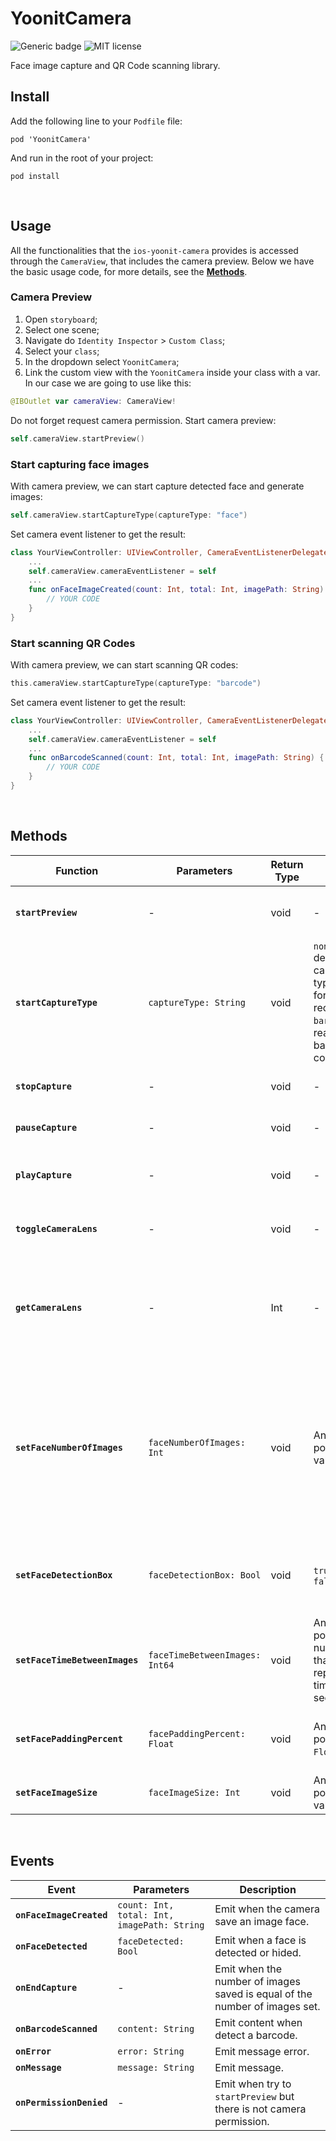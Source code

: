 # YoonitCamera 

![Generic badge](https://img.shields.io/badge/version-v1.0.0-<COLOR>.svg) ![MIT license](https://img.shields.io/badge/License-MIT-blue.svg)
  
Face image capture and QR Code scanning library.
  
## Install
  
Add the following line to your `Podfile` file:

```  
pod 'YoonitCamera'
```

And run in the root of your project:

```
pod install
```

<br/>  

## Usage  
  All the functionalities that the `ios-yoonit-camera` provides is accessed through the `CameraView`, that includes the camera preview.  Below we have the basic usage code, for more details, see the [**Methods**](#methods).

### Camera Preview

1. Open `storyboard`;
2. Select one scene;
3. Navigate do `Identity Inspector` > `Custom Class`;
4. Select your `class`;
4. In the dropdown select `YoonitCamera`;
5. Link the custom view with the `YoonitCamera` inside your class with a var. In our case we are going to use like this:

```swift
@IBOutlet var cameraView: CameraView!
```

Do not forget request camera permission. Start camera preview:

```swift
self.cameraView.startPreview()
```

### Start capturing face images

With camera preview, we can start capture detected face and generate images:

```swift
self.cameraView.startCaptureType(captureType: "face")
```

Set camera event listener to get the result:

```swift
class YourViewController: UIViewController, CameraEventListenerDelegate {
    ...
    self.cameraView.cameraEventListener = self
    ...
    func onFaceImageCreated(count: Int, total: Int, imagePath: String) {
        // YOUR CODE
    }
}
```

### Start scanning QR Codes

With camera preview, we can start scanning QR codes:

```swift
this.cameraView.startCaptureType(captureType: "barcode")
```

Set camera event listener to get the result:

```swift
class YourViewController: UIViewController, CameraEventListenerDelegate {
    ...
    self.cameraView.cameraEventListener = self
    ...
    func onBarcodeScanned(count: Int, total: Int, imagePath: String) {
        // YOUR CODE
    }
}
```

<br/>

## Methods   
  
| Function | Parameters | Return Type | Valid values | Description |
|-|-|-|-|-|  
| **`startPreview`** | - | void | - | Start camera preview if has permission.
| **`startCaptureType`** | `captureType: String` | void | `none` default capture type. `face` for face recognition. `barcode` to read barcode content. | Set capture type none, face or barcode.
| **`stopCapture`** | - | void | - | Stop any type of capture.
| **`pauseCapture`** | - | void | - | Pause any type of capture. 
| **`playCapture`** | - | void | - | Play the type of capture that was selected.
| **`toggleCameraLens`** | - | void | - | Set camera lens facing front or back.
| **`getCameraLens`** | - | Int | - | Return `Int` that represents lens face state: 0 for front 1 for back camera.  
| **`setFaceNumberOfImages`** | `faceNumberOfImages: Int` | void | Any positive `Int` value | Default value is 0. For value 0 is saved infinity images. When saved images reached the "face number os images", the `onEndCapture` is triggered.
| **`setFaceDetectionBox`** |`faceDetectionBox: Bool` | void | `true` or `false` | Set to show face detection box when face detected.   
| **`setFaceTimeBetweenImages`** | `faceTimeBetweenImages: Int64` | void | Any positive number that represent time in milli seconds | Set saving face images time interval in milli seconds.  
| **`setFacePaddingPercent`** | `facePaddingPercent: Float` | void | Any positive `Float` value | Set face image and bounding box padding in percent.  
| **`setFaceImageSize`** | `faceImageSize: Int` | void | Any positive `Int` value | Set face image size to be saved.    
  
<br/>  
  
## Events

| Event | Parameters | Description |
|-|-|-|
| **`onFaceImageCreated`** | `count: Int, total: Int, imagePath: String` | Emit when the camera save an image face.  
| **`onFaceDetected`** | `faceDetected: Bool` | Emit when a face is detected or hided.  
| **`onEndCapture`** | - | Emit when the number of images saved is equal of the number of images set.   
| **`onBarcodeScanned`** | `content: String` | Emit content when detect a barcode.   
| **`onError`** |`error: String` | Emit message error.  
| **`onMessage`** | `message: String` | Emit message.   
| **`onPermissionDenied`** | - | Emit when try to `startPreview` but there is not camera permission.
